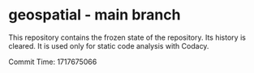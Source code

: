 # geospatial - main branch

This repository contains the frozen state of the repository.
Its history is cleared. It is used only for static code
analysis with Codacy.

Commit Time: 1717675066